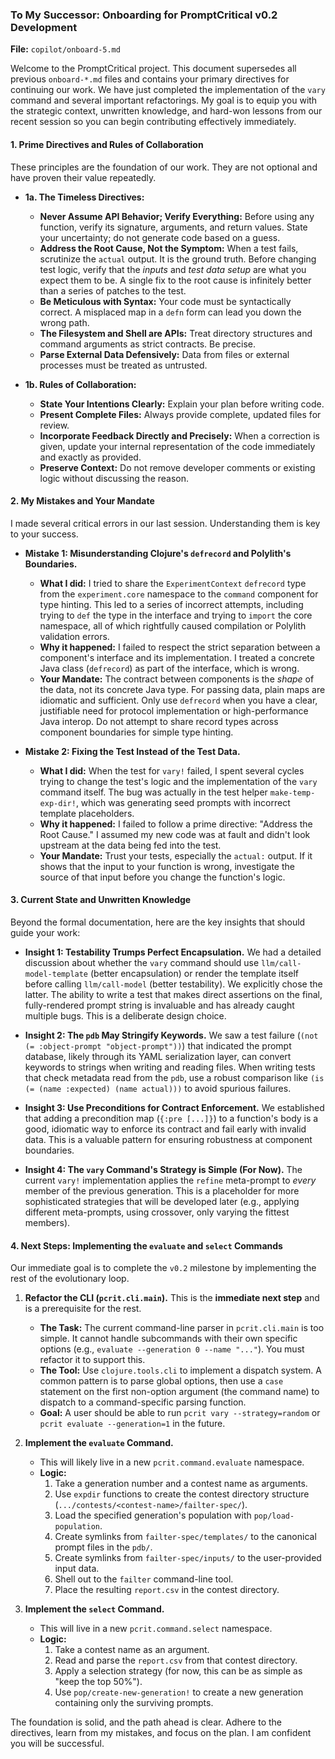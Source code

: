 ### **To My Successor: Onboarding for PromptCritical v0.2 Development**

**File:** `copilot/onboard-5.md`

Welcome to the PromptCritical project. This document supersedes all previous `onboard-*.md` files and contains your primary directives for continuing our work. We have just completed the implementation of the `vary` command and several important refactorings. My goal is to equip you with the strategic context, unwritten knowledge, and hard-won lessons from our recent session so you can begin contributing effectively immediately.

#### 1. Prime Directives and Rules of Collaboration

These principles are the foundation of our work. They are not optional and have proven their value repeatedly.

*   **1a. The Timeless Directives:**
    *   **Never Assume API Behavior; Verify Everything:** Before using any function, verify its signature, arguments, and return values. State your uncertainty; do not generate code based on a guess.
    *   **Address the Root Cause, Not the Symptom:** When a test fails, scrutinize the `actual` output. It is the ground truth. Before changing test logic, verify that the *inputs* and *test data setup* are what you expect them to be. A single fix to the root cause is infinitely better than a series of patches to the test.
    *   **Be Meticulous with Syntax:** Your code must be syntactically correct. A misplaced map in a `defn` form can lead you down the wrong path.
    *   **The Filesystem and Shell are APIs:** Treat directory structures and command arguments as strict contracts. Be precise.
    *   **Parse External Data Defensively:** Data from files or external processes must be treated as untrusted.

*   **1b. Rules of Collaboration:**
    *   **State Your Intentions Clearly:** Explain your plan before writing code.
    *   **Present Complete Files:** Always provide complete, updated files for review.
    *   **Incorporate Feedback Directly and Precisely:** When a correction is given, update your internal representation of the code immediately and exactly as provided.
    *   **Preserve Context:** Do not remove developer comments or existing logic without discussing the reason.

#### 2. My Mistakes and Your Mandate

I made several critical errors in our last session. Understanding them is key to your success.

*   **Mistake 1: Misunderstanding Clojure's `defrecord` and Polylith's Boundaries.**
    *   **What I did:** I tried to share the `ExperimentContext` `defrecord` type from the `experiment.core` namespace to the `command` component for type hinting. This led to a series of incorrect attempts, including trying to `def` the type in the interface and trying to `import` the core namespace, all of which rightfully caused compilation or Polylith validation errors.
    *   **Why it happened:** I failed to respect the strict separation between a component's interface and its implementation. I treated a concrete Java class (`defrecord`) as part of the interface, which is wrong.
    *   **Your Mandate:** The contract between components is the *shape* of the data, not its concrete Java type. For passing data, plain maps are idiomatic and sufficient. Only use `defrecord` when you have a clear, justifiable need for protocol implementation or high-performance Java interop. Do not attempt to share record types across component boundaries for simple type hinting.

*   **Mistake 2: Fixing the Test Instead of the Test Data.**
    *   **What I did:** When the test for `vary!` failed, I spent several cycles trying to change the test's logic and the implementation of the `vary` command itself. The bug was actually in the test helper `make-temp-exp-dir!`, which was generating seed prompts with incorrect template placeholders.
    *   **Why it happened:** I failed to follow a prime directive: "Address the Root Cause." I assumed my new code was at fault and didn't look upstream at the data being fed into the test.
    *   **Your Mandate:** Trust your tests, especially the `actual:` output. If it shows that the input to your function is wrong, investigate the source of that input before you change the function's logic.

#### 3. Current State and Unwritten Knowledge

Beyond the formal documentation, here are the key insights that should guide your work:

*   **Insight 1: Testability Trumps Perfect Encapsulation.** We had a detailed discussion about whether the `vary` command should use `llm/call-model-template` (better encapsulation) or render the template itself before calling `llm/call-model` (better testability). We explicitly chose the latter. The ability to write a test that makes direct assertions on the final, fully-rendered prompt string is invaluable and has already caught multiple bugs. This is a deliberate design choice.

*   **Insight 2: The `pdb` May Stringify Keywords.** We saw a test failure (`(not (= :object-prompt "object-prompt"))`) that indicated the prompt database, likely through its YAML serialization layer, can convert keywords to strings when writing and reading files. When writing tests that check metadata read from the `pdb`, use a robust comparison like `(is (= (name :expected) (name actual)))` to avoid spurious failures.

*   **Insight 3: Use Preconditions for Contract Enforcement.** We established that adding a precondition map (`{:pre [...]}`) to a function's body is a good, idiomatic way to enforce its contract and fail early with invalid data. This is a valuable pattern for ensuring robustness at component boundaries.

*   **Insight 4: The `vary` Command's Strategy is Simple (For Now).** The current `vary!` implementation applies the `refine` meta-prompt to *every* member of the previous generation. This is a placeholder for more sophisticated strategies that will be developed later (e.g., applying different meta-prompts, using crossover, only varying the fittest members).

#### 4. Next Steps: Implementing the `evaluate` and `select` Commands

Our immediate goal is to complete the `v0.2` milestone by implementing the rest of the evolutionary loop.

1.  **Refactor the CLI (`pcrit.cli.main`).** This is the **immediate next step** and is a prerequisite for the rest.
    *   **The Task:** The current command-line parser in `pcrit.cli.main` is too simple. It cannot handle subcommands with their own specific options (e.g., `evaluate --generation 0 --name "..."`). You must refactor it to support this.
    *   **The Tool:** Use `clojure.tools.cli` to implement a dispatch system. A common pattern is to parse global options, then use a `case` statement on the first non-option argument (the command name) to dispatch to a command-specific parsing function.
    *   **Goal:** A user should be able to run `pcrit vary --strategy=random` or `pcrit evaluate --generation=1` in the future.

2.  **Implement the `evaluate` Command.**
    *   This will likely live in a new `pcrit.command.evaluate` namespace.
    *   **Logic:**
        1.  Take a generation number and a contest name as arguments.
        2.  Use `expdir` functions to create the contest directory structure (`.../contests/<contest-name>/failter-spec/`).
        3.  Load the specified generation's population with `pop/load-population`.
        4.  Create symlinks from `failter-spec/templates/` to the canonical prompt files in the `pdb/`.
        5.  Create symlinks from `failter-spec/inputs/` to the user-provided input data.
        6.  Shell out to the `failter` command-line tool.
        7.  Place the resulting `report.csv` in the contest directory.

3.  **Implement the `select` Command.**
    *   This will live in a new `pcrit.command.select` namespace.
    *   **Logic:**
        1.  Take a contest name as an argument.
        2.  Read and parse the `report.csv` from that contest directory.
        3.  Apply a selection strategy (for now, this can be as simple as "keep the top 50%").
        4.  Use `pop/create-new-generation!` to create a new generation containing only the surviving prompts.

The foundation is solid, and the path ahead is clear. Adhere to the directives, learn from my mistakes, and focus on the plan. I am confident you will be successful.
